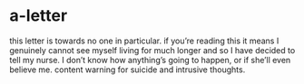 # a-letter
this letter is towards no one in particular. if you’re reading this it means I genuinely cannot see myself living for much longer and so I have decided to tell my nurse. I don’t know how anything’s going to happen, or if she’ll even believe me. content warning for suicide and intrusive thoughts.
